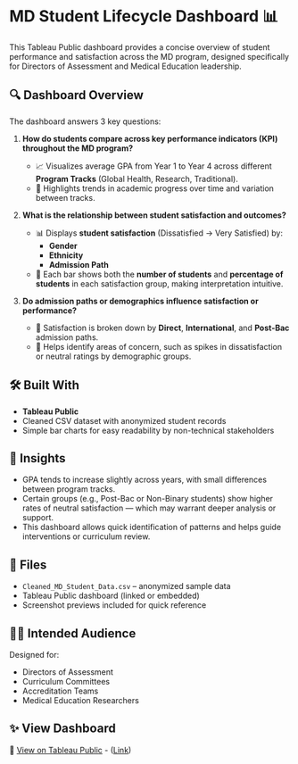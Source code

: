 # MD Student Lifecycle Dashboard 📊

This Tableau Public dashboard provides a concise overview of student performance and satisfaction across the MD program, designed specifically for Directors of Assessment and Medical Education leadership.

## 🔍 Dashboard Overview

The dashboard answers 3 key questions:

1. **How do students compare across key performance indicators (KPI) throughout the MD program?**
   - 📈 Visualizes average GPA from Year 1 to Year 4 across different **Program Tracks** (Global Health, Research, Traditional).
   - 🎯 Highlights trends in academic progress over time and variation between tracks.

2. **What is the relationship between student satisfaction and outcomes?**
   - 📊 Displays **student satisfaction** (Dissatisfied → Very Satisfied) by:
     - **Gender**
     - **Ethnicity**
     - **Admission Path**
   - 📌 Each bar shows both the **number of students** and **percentage of students** in each satisfaction group, making interpretation intuitive.

3. **Do admission paths or demographics influence satisfaction or performance?**
   - 📌 Satisfaction is broken down by **Direct**, **International**, and **Post-Bac** admission paths.
   - 🎯 Helps identify areas of concern, such as spikes in dissatisfaction or neutral ratings by demographic groups.

## 🛠 Built With

- **Tableau Public**
- Cleaned CSV dataset with anonymized student records
- Simple bar charts for easy readability by non-technical stakeholders

## 🧠 Insights

- GPA tends to increase slightly across years, with small differences between program tracks.
- Certain groups (e.g., Post-Bac or Non-Binary students) show higher rates of neutral satisfaction — which may warrant deeper analysis or support.
- This dashboard allows quick identification of patterns and helps guide interventions or curriculum review.

## 📁 Files

- `Cleaned_MD_Student_Data.csv` – anonymized sample data
- Tableau Public dashboard (linked or embedded)
- Screenshot previews included for quick reference

## 👩‍⚕️ Intended Audience

Designed for:
- Directors of Assessment
- Curriculum Committees
- Accreditation Teams
- Medical Education Researchers

## ✨ View Dashboard

🔗 [View on Tableau Public](#)  - ([Link](https://public.tableau.com/views/Dashboard_17481417621930/Dashboard1?:language=en-US&:sid=&:redirect=auth&:display_count=n&:origin=viz_share_link))

